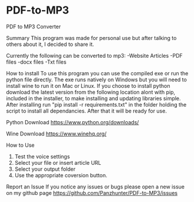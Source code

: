 # PDF-to-MP3
PDF to MP3 Converter

Summary
This program was made for personal use but after talking to others about it, I decided to share it. 

Currently the following can be converted to mp3:
-Website Articles
-PDF files
-docx files
-Txt files


How to install
To use this program you can use the compiled exe or run the python file directly. The exe runs natively on Windows but you will need to install wine to run it on Mac or Linux. If you choose to install python download the latest version from the following location alont with pip, included in the installer, to make installing and updating libraries simple. After installing run "pip install -r requirements.txt" in the folder holding the script to install all dependancies. After that it will be ready for use.  

Python Download
https://www.python.org/downloads/


Wine Download
https://www.winehq.org/



How to Use 
1) Test the voice settings
2) Select your file or insert article URL
3) Select your output folder
4) Use the appropriate coversion button.



Report an Issue
If you notice any issues or bugs please open a new issue on my github page
https://github.com/Panzhunter/PDF-to-MP3/issues